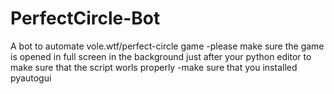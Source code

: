 # PerfectCircle-Bot
A bot to automate vole.wtf/perfect-circle game
-please make sure the game is opened in full screen in the background just after your python editor to make sure that the script worls properly 
-make sure that you installed pyautogui 
